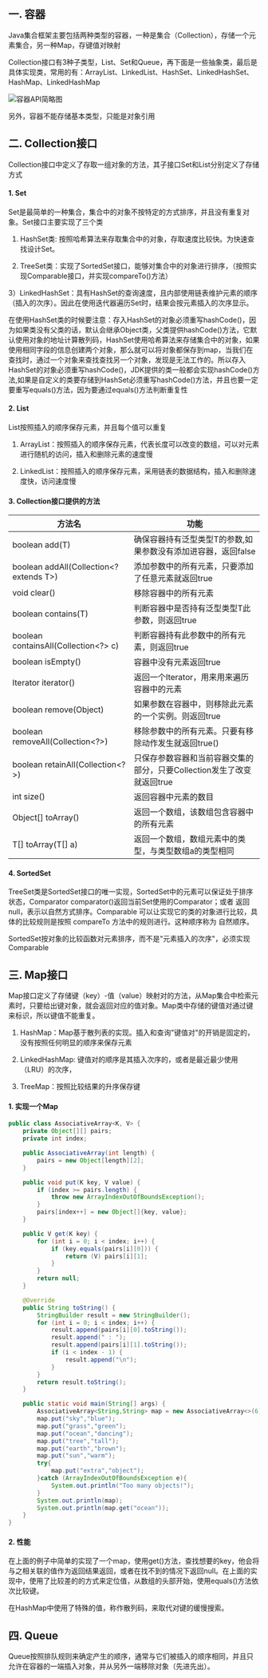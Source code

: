 
## 一. 容器

Java集合框架主要包括两种类型的容器，一种是集合（Collection），存储一个元素集合，另一种Map，存键值对映射

Collection接口有3种子类型，List、Set和Queue，再下面是一些抽象类，最后是具体实现类，常用的有：ArrayList、LinkedList、HashSet、LinkedHashSet、HashMap、LinkedHashMap

![容器API简略图](https://upload-images.jianshu.io/upload_images/2765653-0049ad8faf5d347e.png?imageMogr2/auto-orient/strip%7CimageView2/2/w/1240)

另外，容器不能存储基本类型，只能是对象引用

## 二. Collection接口

Collection接口中定义了存取一组对象的方法，其子接口Set和List分别定义了存储方式

#### 1. Set

Set是最简单的一种集合，集合中的对象不按特定的方式排序，并且没有重复对象。Set接口主要实现了三个类

1) HashSet类: 按照哈希算法来存取集合中的对象，存取速度比较快。为快速查找设计Set。

2) TreeSet类：实现了SortedSet接口，能够对集合中的对象进行排序，（按照实现Comparable接口，并实现compareTo()方法）

3）LinkedHashSet：具有HashSet的查询速度，且内部使用链表维护元素的顺序（插入的次序）。因此在使用迭代器遍历Set时，结果会按元素插入的次序显示。

在使用HashSet类的时候要注意：存入HashSet的对象必须重写hashCode()，因为如果类没有父类的话，默认会继承Object类，父类提供hashCode()方法，它默认使用对象的地址计算散列码，HashSet使用哈希算法来存储集合中的对象，如果使用相同字段的信息创建两个对象，那么就可以将对象都保存到map，当我们在查找时，通过一个对象来查找查找另一个对象，发现是无法工作的。所以存入HashSet的对象必须重写hashCode()，JDK提供的类一般都会实现hashCode()方法,如果是自定义的类要存储到HashSet必须重写hashCode()方法，并且也要一定要重写equals()方法，因为要通过equals()方法判断重复性

#### 2. List

List按照插入的顺序保存元素，并且每个值可以重复

1) ArrayList：按照插入的顺序保存元素，代表长度可以改变的数组，可以对元素进行随机的访问，插入和删除元素的速度慢

2) LinkedList：按照插入的顺序保存元素，采用链表的数据结构，插入和删除速度快，访问速度慢

#### 3. Collection接口提供的方法


|  方法名   | 功能  |
|  ----  | ----  |
| boolean add(T)  | 确保容器持有泛型类型T的参数,如果参数没有添加进容器，返回false  |
| boolean addAll(Collection<? extends T>) | 添加参数中的所有元素，只要添加了任意元素就返回true |
| void clear() | 移除容器中的所有元素  |
| boolean contains(T) | 判断容器中是否持有泛型类型T此参数，则返回true |
| boolean containsAll(Collection<?> c) | 判断容器持有此参数中的所有元素，则返回true |
| boolean isEmpty() | 容器中没有元素返回true |
| Iterator<T> iterator() | 返回一个Iterator<T>，用来用来遍历容器中的元素 |
| boolean remove(Object)| 如果参数在容器中，则移除此元素的一个实例。则返回true |
| boolean removeAll(Collection<?>)| 移除参数中的所有元素。只要有移除动作发生就返回true() |
| boolean retainAll(Collection<?>)|只保存参数容器和当前容器交集的部分，只要Collection发生了改变就返回true |
| int size()| 返回容器中元素的数目 |
| Object[] toArray() | 返回一个数组，该数组包含容器中的所有元素 |
| <T> T[] toArray(T[] a)| 返回一个数组，数组元素中的类型，与类型数组a的类型相同  |

#### 4. SortedSet

TreeSet类是SortedSet接口的唯一实现，SortedSet中的元素可以保证处于排序状态，Comparator comparator()返回当前Set使用的Comparator；或者
返回null，表示以自然方式排序。Comparable 可以让实现它的类的对象进行比较，具体的比较规则是按照 compareTo 方法中的规则进行。这种顺序称为 自然顺序。

SortedSet按对象的比较函数对元素排序，而不是"元素插入的次序"，必须实现Comparable

## 三. Map接口

Map接口定义了存储键（key）-值（value）映射对的方法，从Map集合中检索元素时，只要给出键对象，就会返回对应的值对象。Map类中存储的键值对通过键来标识，所以键值不能重复。

1) HashMap：Map基于散列表的实现。插入和查询"键值对"的开销是固定的，没有按照任何明显的顺序来保存元素

2) LinkedHashMap: 键值对的顺序是其插入次序的，或者是最近最少使用（LRU）的次序，

3) TreeMap：按照比较结果的升序保存键


#### 1. 实现一个Map

```java
public class AssociativeArray<K, V> {
    private Object[][] pairs;
    private int index;

    public AssociativeArray(int length) {
        pairs = new Object[length][2];
    }

    public void put(K key, V value) {
        if (index >= pairs.length) {
            throw new ArrayIndexOutOfBoundsException();
        }
        pairs[index++] = new Object[]{key, value};
    }

    public V get(K key) {
        for (int i = 0; i < index; i++) {
            if (key.equals(pairs[i][0])) {
                return (V) pairs[i][1];
            }
        }
        return null;
    }

    @Override
    public String toString() {
        StringBuilder result = new StringBuilder();
        for (int i = 0; i < index; i++) {
            result.append(pairs[i][0].toString());
            result.append(" : ");
            result.append(pairs[i][1].toString());
            if (i < index - 1) {
                result.append("\n");
            }
        }
        return result.toString();
    }

    public static void main(String[] args) {
        AssociativeArray<String,String> map = new AssociativeArray<>(6);
        map.put("sky","blue");
        map.put("grass","green");
        map.put("ocean","dancing");
        map.put("tree","tall");
        map.put("earth","brown");
        map.put("sun","warm");
        try{
            map.put("extra","object");
        }catch (ArrayIndexOutOfBoundsException e){
            System.out.println("Too many objects!");
        }
        System.out.println(map);
        System.out.println(map.get("ocean"));
    }
}
```

#### 2. 性能

在上面的例子中简单的实现了一个map，使用get()方法，查找想要的key，他会将与之相关联的值作为返回结果返回，或者在找不到的情况下返回null。在上面的实现中，使用了比较差的的方式来定位值，从数组的头部开始，使用equals()方法依次比较键。

在HashMap中使用了特殊的值，称作散列码，来取代对键的缓慢搜索。

## 四. Queue

Queue按照排队规则来确定产生的顺序，通常与它们被插入的顺序相同，并且只允许在容器的一端插入对象，并从另外一端移除对象（先进先出）。







